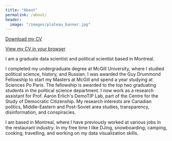 ```yaml
---
title: "About"
permalink: /about/
header:
  image: "/images/plateau_banner.jpg"
---
```

<a href="/files/Professional_CV.pdf" download> Download my CV</a>

<a href="/files/Professional_CV.pdf" target="_blank" >View my CV in your browser</a>

I am a graduate data scientist and political scientist based in Montreal. 

I completed my undergraduate degree at McGill University, where I studied political science, history, and Russian. I was awarded the Guy Drummond Fellowship to start my Masters at McGill and spend a year studying at Sciences Po Paris. The fellowship is awarded to the top two graduating students in the political science department. I now work as a research assistant for Prof. Aaron Erlich's DemoTIP Lab, part of the Centre for the Study of Democratic Citizenship. My research interests are Canadian politics, Middle-Eastern and Post-Soviet area studies, transparency, disinformation, and conspiracies. 

I am based in Montreal, where I have previously worked at various jobs in the restaurant industry. In my free time I like DJing, snowboarding, camping, cooking, travelling, and working on my data visualization skills.
